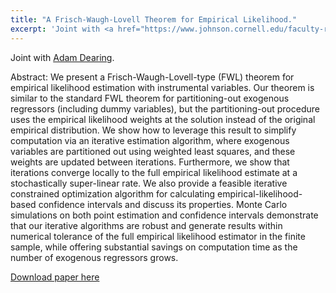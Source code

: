 ```yaml
---
title: "A Frisch-Waugh-Lovell Theorem for Empirical Likelihood."
excerpt: 'Joint with <a href="https://www.johnson.cornell.edu/faculty-research/faculty/aed237/">Adam Dearing</a>. Submitted to Journal of Econometrics. '
---
```

Joint with <a href="https://www.johnson.cornell.edu/faculty-research/faculty/aed237/">Adam Dearing</a>. 

Abstract:   We present a Frisch-Waugh-Lovell-type (FWL) theorem for empirical likelihood estimation with instrumental variables. Our theorem is similar to the standard FWL theorem for partitioning-out exogenous regressors (including dummy variables), but the partitioning-out procedure uses the empirical likelihood weights at the solution instead of the original empirical distribution. We show how to leverage this result to simplify computation via an iterative estimation algorithm, where exogenous variables are partitioned out using weighted least squares, and these weights are updated between iterations. Furthermore, we show that iterations converge locally to the full empirical likelihood estimate at a stochastically super-linear rate. We also provide a feasible iterative constrained optimization algorithm for calculating empirical-likelihood-based confidence intervals and discuss its properties. Monte Carlo simulations on both point estimation and confidence intervals demonstrate that our iterative algorithms are robust and generate results within numerical tolerance of the full empirical likelihood estimator in the finite sample, while offering substantial savings on computation time as the number of exogenous regressors grows.

[Download paper here](http://academicpages.github.io/files/paper1.pdf)

